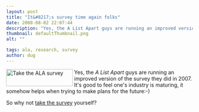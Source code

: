 ```yaml
---
layout: post
title: "It&#8217;s survey time again folks"
date: 2008-08-02 22:07:44
description: "Yes, the A List Apart guys are running an improved version of the survey they did in 2007. It&#8217;s good to feel one&#8217;s industry is maturing, it somehow helps when trying to make plans for the future -- -) So why not&#8230;"
thumbnail: defaultThumbnail.png
alt: ""

tags: ala, research, survey
author: dug
---
```


<p><img alt="Take the ALA survey" src="http://www.donkeyontheedge.com/i/i-took-the-2008-survey.gif" width="180" height="46" style="display:block;float:left;margin:0 0.25em 0.25em 0;" />Yes, the <em>A List Apart</em> guys are running an improved version of the survey they did in 2007. It's good to feel one's industry is maturing, it somehow helps when trying to make plans for the future:-)</p>

<p>So why not <a href="http://alistapart.com/articles/survey2008">take the survey</a> yourself?</p>
